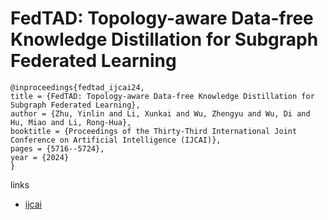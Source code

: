 # FedTAD: Topology-aware Data-free Knowledge Distillation for Subgraph Federated Learning

```
@inproceedings{fedtad_ijcai24,
title = {FedTAD: Topology-aware Data-free Knowledge Distillation for Subgraph Federated Learning},
author = {Zhu, Yinlin and Li, Xunkai and Wu, Zhengyu and Wu, Di and Hu, Miao and Li, Rong-Hua},
booktitle = {Proceedings of the Thirty-Third International Joint Conference on Artificial Intelligence (IJCAI)},
pages = {5716--5724},
year = {2024}
}
```

links
- [ijcai](https://www.ijcai.org/proceedings/2024/632)
